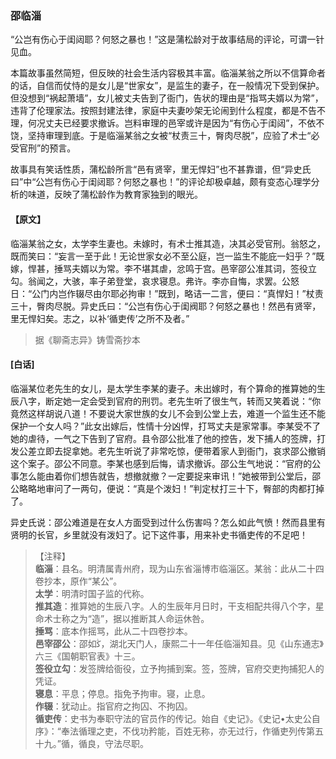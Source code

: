 <script type="text/javascript">
    var head = document.getElementsByTagName('head')[0];
    cssURL = '/public/liao.css';
    linkTag = document.createElement('link');
    linkTag.href = cssURL;
    linkTag.setAttribute('type','text/css');
    linkTag.setAttribute('rel','stylesheet');
    head.appendChild(linkTag);
</script>
### 邵临淄

“公岂有伤心于闺闼耶？何怒之暴也！”这是蒲松龄对于故事结局的评论，可谓一针见血。

本篇故事虽然简短，但反映的社会生活内容极其丰富。临淄某翁之所以不信算命者的话，自信而仗恃的是女儿是“世家女”，是监生的妻子，在一般情况下受到保护。但没想到“祸起萧墙”，女儿被丈夫告到了衙门，告状的理由是“指骂夫婿以为常”，违背了伦理家法。按照封建法律，家庭中夫妻吵架无论闹到什么程度，都是不告不理，何况丈夫已经要求撤诉。岂料审理的邑宰或许是因为“有伤心于闺闼”，不依不饶，坚持审理到底。于是临淄某翁之女被“杖责三十，臀肉尽脱”，应验了术士“必受官刑”的预言。

故事具有笑话性质，蒲松龄所言“邑有贤宰，里无悍妇”也不甚靠谱，但“异史氏曰”中“公岂有伤心于闺闼耶？何怒之暴也！”的评论却极卓越，颇有变态心理学分析的味道，反映了蒲松龄作为教育家独到的眼光。

#### 【原文】
<section>
临淄某翁之女，太学李生妻也。未嫁时，有术士推其造，决其必受官刑。翁怒之，既而笑曰：“妄言一至于此！无论世家女必不至公庭，岂一监生不能庇一妇乎？”既嫁，悍甚，捶骂夫婿以为常。李不堪其虐，忿鸣于宫。邑宰邵公准其词，签役立勾。翁闻之，大骇，率子弟登堂，哀求寝息。弗许。李亦自悔，求罢。公怒日：“公门内岂作辍尽由尔耶必拘审！”既到，略诘一二言，便曰：“真悍妇！”杖责三十，臀肉尽脱。异史氏曰：“公岂有伤心于闺阀耶？何怒之暴也！然邑有贤宰，里无悍妇矣。志之，以补‘循吏传’之所不及者。”

</section>

> 据《聊斋志异》铸雪斋抄本

#### [白话]
<aside>

临淄某位老先生的女儿，是太学生李某的妻子。未出嫁时，有个算命的推算她的生辰八字，断定她一定会受到官府的刑罚。老先生听了很生气，转而又笑着说：“你竟然这样胡说八道！不要说大家世族的女儿不会到公堂上去，难道一个监生还不能保护一个女人吗？”此女出嫁后，性情十分凶悍，打骂丈夫是家常事。李某受不了她的虐待，一气之下告到了官府。县令邵公批准了他的控告，发下捕人的签牌，打发公差立即去捉拿她。老先生听说了非常吃惊，便带着家人到衙门，哀求邵公撤销这个案子。邵公不同意。李某也感到后悔，请求撤诉。邵公生气地说：“官府的公事怎么能由着你们想告就告，想撤就撤？一定要捉来审讯！”她被带到公堂后，邵公略略地审问了一两句，便说：“真是个泼妇！”判定杖打三十下，臀部的肉都打掉了。

异史氏说：邵公难道是在女人方面受到过什么伤害吗？怎么如此气愤！然而县里有贤明的长官，乡里就没有泼妇了。记下这件事，用来补史书循吏传的不足吧！

</aside>

> 【注释】  
<b>临淄</b>：县名。明清属青州府，现为山东省淄博市临淄区。某翁：此从二十四卷抄本，原作“某公”。  
<b>太学</b>：明清时国子监的代称。  
<b>推其造</b>：推算她的生辰八字。人的生辰年月日时，干支相配共得八个字，星命术士称之为“造”，据以推断其人命运休咎。  
<b>捶骂</b>：底本作摇骂，此从二十四卷抄本。  
<b>邑宰邵公</b>：邵如ﯕ，湖北天门人，康熙二十一年任临淄知县。见《山东通志》六三《国朝职官表》十三。  
<b>签役立勾</b>：发签牌给衙役，立予拘捕到案。签，签牌，官府交吏拘捕犯人的凭证。  
<b>寝息</b>：平息；停息。指免予拘审。寝，止息。  
<b>作辍</b>：犹动止。指官府之拘囚、不拘囚。  
<b>循吏传</b>：史书为奉职守法的官员作的传记。始自《史记》。《史记•太史公自序》：“奉法循理之吏，不伐功矜能，百姓无称，亦无过行，作循吏列传第五十九。”循，循良，守法尽职。  
